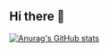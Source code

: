 ## Hi there 👋
[![Anurag's GitHub stats](https://github-readme-stats.vercel.app/api?username=akirivsev)](https://github.com/akirivsev/github-readme-stats)
